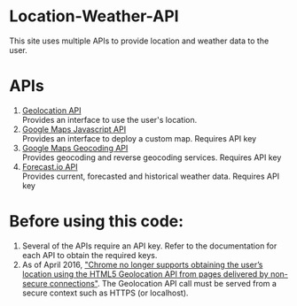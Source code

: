 # Location-Weather-API
This site uses multiple APIs to provide location and weather data to the user.


# APIs
1) [Geolocation API](https://developer.mozilla.org/en-US/docs/Web/API/Navigator/geolocation)<br>
Provides an interface to use the user's location.<br>
2) [Google Maps Javascript API](https://developers.google.com/maps/documentation/javascript/)<br>
Provides an interface to deploy a custom map. Requires API key<br>
3) [Google Maps Geocoding API](https://developers.google.com/maps/documentation/geocoding/intro)<br>
Provides geocoding and reverse geocoding services. Requires API key<br>
4) [Forecast.io API](https://developer.forecast.io/)<br>
Provides current, forecasted and historical weather data. Requires API key

# Before using this code:
1) Several of the APIs require an API key. Refer to the documentation for each API to obtain the required keys.<br>
2) As of April 2016, ["Chrome no longer supports obtaining the user’s location using the HTML5 Geolocation API from pages delivered by non-secure connections"](https://developers.google.com/web/updates/2016/04/geolocation-on-secure-contexts-only?hl=en). The Geolocation API call must be served from a secure context such as HTTPS (or localhost).